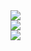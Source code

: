 <div><img src="https://img.shields.io/badge/CSharp-239120?style=flat-square&logo=CSharp&logoColor=white"/></div>
<div><img src="https://img.shields.io/badge/Unity-FFFFFF?style=flat-square&logo=Unity&logoColor=black"/></div>
<div><img src="https://img.shields.io/badge/.NET-FFFFFF?style=flat-square&logo=.NET&logoColor=black"/></div>
